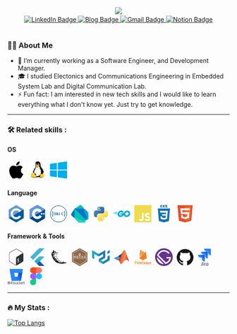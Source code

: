 <div id="header" align="center">
  <img src="https://media4.giphy.com/media/QWawolwel5mTnhJ9gH/giphy.gif?cid=790b7611b396e4288bef7208a84966cdaad04387d00f9d15&rid=giphy.gif" width="200"/>
</div>
<!-- https://giphy.com/stickers/JetBrains-happy-cartoon-hand-QWawolwel5mTnhJ9gH -->

<div id="badges" align="center">
  <a href="https://www.linkedin.com/in/yerin-hong-98b873143/" target="_blank">
    <img src="https://img.shields.io/badge/LinkedIn-blue?style=for-the-badge&logo=linkedin&logoColor=white" alt="LinkedIn Badge"/>
  </a>
  <a href="https://engelin.github.io/" target="_blank">
    <img src="https://img.shields.io/badge/Tech_Blog-DD0B78?style=for-the-badge&logo=GitHub%20Sponsors&logoColor=white" alt="Blog Badge"/>
  </a>
  <a href="mailto:yerinhong0927@gmail.com" target="_blank">
    <img src="https://img.shields.io/badge/yerinhong-EA4335?style=for-the-badge&logo=Gmail&logoColor=white" alt="Gmail Badge"/>
  </a>
  <a href="https://url.kr/edrtkv" target="_blank">
    <img src="https://img.shields.io/badge/Who_Am_I-white?style=for-the-badge&logo=Notion&logoColor=black" alt="Notion Badge"/>
  </a>
</div>

<div align="center">
  <img src="https://komarev.com/ghpvc/?username=engelin&style=flat-square&color=blue" alt=""/>
</div>


### :woman_technologist: About Me 
- 🔭 I’m currently working as a Software Engineer, and Development Manager.
- 🎓 I studied Electonics and Communications Engineering in Embedded System Lab and Digital Communication Lab. 
- ⚡ Fun fact: I am interested in new tech skills and I would like to learn everything what I don't know yet. Just try to get knowledge.
---

### :hammer_and_wrench: Related skills :
#### OS
<div>
  <img src="https://github.com/devicons/devicon/blob/master/icons/apple/apple-original.svg" title="macOS" alt="macOS" width="40" height="40"/>&nbsp;
  <img src="https://github.com/devicons/devicon/blob/master/icons/linux/linux-original.svg" title="linux" alt="linux" width="40" height="40"/>&nbsp;
  <img src="https://github.com/devicons/devicon/blob/master/icons/windows8/windows8-original.svg" title="windows" alt="windows" width="40" height="40"/>&nbsp;
</div>

#### Language
<div>
  <img src="https://github.com/devicons/devicon/blob/master/icons/c/c-original.svg" title="c" alt="c" width="40" height="40"/>&nbsp;
  <img src="https://github.com/devicons/devicon/blob/master/icons/cplusplus/cplusplus-original.svg" title="cpp" alt="cpp" width="40" height="40"/>&nbsp;
  <img src="https://github.com/devicons/devicon/blob/master/icons/objectivec/objectivec-plain.svg" title="objectivec" alt="objectivec" width="40" height="40"/>&nbsp;
  <img src="https://github.com/devicons/devicon/blob/master/icons/dart/dart-original.svg" title="dart" alt="dart" width="40" height="40"/>&nbsp;
  <img src="https://github.com/devicons/devicon/blob/master/icons/python/python-original.svg" title="python" alt="python" width="40" height="40"/>&nbsp;
  <img src="https://github.com/devicons/devicon/blob/master/icons/go/go-original-wordmark.svg" title="go" alt="go" width="40" height="40"/>&nbsp;
  <img src="https://github.com/devicons/devicon/blob/master/icons/javascript/javascript-plain.svg" title="javascript" alt="javascript" width="40" height="40"/>&nbsp;
  <img src="https://github.com/devicons/devicon/blob/master/icons/css3/css3-plain-wordmark.svg"  title="CSS3" alt="CSS" width="40" height="40"/>&nbsp;
  <img src="https://github.com/devicons/devicon/blob/master/icons/html5/html5-original.svg" title="HTML5" alt="HTML" width="40" height="40"/>&nbsp;
</div>

#### Framework & Tools
<div>
  <img src="https://github.com/devicons/devicon/blob/master/icons/bash/bash-original.svg" title="bash" alt="bash" width="40" height="40"/>&nbsp;
  <img src="https://github.com/devicons/devicon/blob/master/icons/flutter/flutter-original.svg" title="Flutter" alt="Flutter" width="40" height="40"/>&nbsp;
  <img src="https://github.com/devicons/devicon/blob/master/icons/flask/flask-original.svg" title="Flask" alt="Flask" width="40" height="40"/>&nbsp;
  <img src="https://github.com/devicons/devicon/blob/master/icons/mocha/mocha-plain.svg" title="Mocha" alt="Mocha" width="40" height="40"/>&nbsp;
  <img src="https://github.com/devicons/devicon/blob/master/icons/materialui/materialui-original.svg" title="Material UI" alt="Material UI" width="40" height="40"/>&nbsp;
  <img src="https://github.com/devicons/devicon/blob/master/icons/matlab/matlab-original.svg" title="Material UI" alt="Material UI" width="40" height="40"/>&nbsp;
  <img src="https://github.com/devicons/devicon/blob/master/icons/firebase/firebase-plain-wordmark.svg" title="Firebase" alt="Firebase" width="40" height="40"/>&nbsp;
  <img src="https://github.com/devicons/devicon/blob/master/icons/gatsby/gatsby-original.svg" title="Gatsby"  alt="Gatsby" width="40" height="40"/>&nbsp;
  <img src="https://github.com/devicons/devicon/blob/master/icons/github/github-original.svg" title="Github" alt="Github" width="40" height="40"/>
  <img src="https://github.com/devicons/devicon/blob/master/icons/jira/jira-original-wordmark.svg" title="Jira" alt="Jira" width="40" height="40"/>
  <img src="https://github.com/devicons/devicon/blob/master/icons/bitbucket/bitbucket-original-wordmark.svg" title="Bitbucket" alt="Bitbucket" width="40" height="40"/>
  <img src="https://github.com/devicons/devicon/blob/master/icons/figma/figma-original.svg" title="Figma"  alt="Figma" width="40" height="40"/>&nbsp;
</div>

---

### :fire: My Stats :

[![Top Langs](https://github-readme-stats.vercel.app/api/top-langs/?username=engelin&layout=compact&theme=material-palenight&hide_border=true)](https://github.com/anuraghazra/github-readme-stats)
